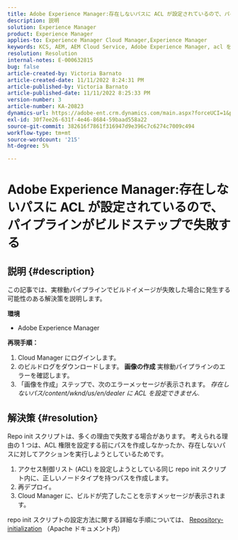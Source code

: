 ```yaml
---
title: Adobe Experience Manager:存在しないパスに ACL が設定されているので、パイプラインがビルドステップで失敗します。
description: 説明
solution: Experience Manager
product: Experience Manager
applies-to: Experience Manager Cloud Manager,Experience Manager
keywords: KCS, AEM, AEM Cloud Service, Adobe Experience Manager, acl を存在しないパスに設定できません
resolution: Resolution
internal-notes: E-000632815
bug: false
article-created-by: Victoria Barnato
article-created-date: 11/11/2022 8:24:31 PM
article-published-by: Victoria Barnato
article-published-date: 11/11/2022 8:25:33 PM
version-number: 3
article-number: KA-20823
dynamics-url: https://adobe-ent.crm.dynamics.com/main.aspx?forceUCI=1&pagetype=entityrecord&etn=knowledgearticle&id=36110ad4-fe61-ed11-9561-6045bd006793
exl-id: 30f7ee26-631f-4e46-8684-59baad558a22
source-git-commit: 382616f7861f316947d9e396c7c6274c7009c494
workflow-type: tm+mt
source-wordcount: '215'
ht-degree: 5%

---
```


# Adobe Experience Manager:存在しないパスに ACL が設定されているので、パイプラインがビルドステップで失敗する

## 説明 {#description}


この記事では、実稼動パイプラインでビルドイメージが失敗した場合に発生する可能性のある解決策を説明します。

<b>環境</b>

- Adobe Experience Manager


<b>再現手順：</b>

1. Cloud Manager にログインします。
2. のビルドログをダウンロードします。 <b>画像の作成</b> 実稼動パイプラインのエラーを確認します。
3. 「画像を作成」ステップで、次のエラーメッセージが表示されます。 *存在しないパス/content/wknd/us/en/dealer に ACL を設定できません*.



## 解決策 {#resolution}


Repo init スクリプトは、多くの理由で失敗する場合があります。 考えられる理由の 1 つは、ACL 権限を設定する前にパスを作成しなかったか、存在しないパスに対してアクションを実行しようとしているためです。

1. アクセス制御リスト (ACL) を設定しようとしている同じ repo init スクリプト内に、正しいノードタイプを持つパスを作成します。
2. 再デプロイ。
3. Cloud Manager に、ビルドが完了したことを示すメッセージが表示されます。


repo init スクリプトの設定方法に関する詳細な手順については、 [Repository-initialization](https://sling.apache.org/documentation/bundles/repository-initialization.html) （Apache ドキュメント内）
